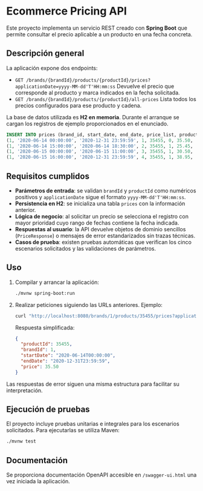 # Ecommerce Pricing API

Este proyecto implementa un servicio REST creado con **Spring Boot** que permite consultar el precio aplicable a un producto en una fecha concreta.

## Descripción general

La aplicación expone dos endpoints:

- `GET /brands/{brandId}/products/{productId}/prices?applicationDate=yyyy-MM-dd'T'HH:mm:ss`
  Devuelve el precio que corresponde al producto y marca indicados en la fecha solicitada.
- `GET /brands/{brandId}/products/{productId}/all-prices`
  Lista todos los precios configurados para ese producto y cadena.

La base de datos utilizada es **H2 en memoria**. Durante el arranque se cargan los registros de ejemplo proporcionados en el enunciado.

```sql
INSERT INTO prices (brand_id, start_date, end_date, price_list, product_id, priority, price, currency) VALUES
(1, '2020-06-14 00:00:00', '2020-12-31 23:59:59', 1, 35455, 0, 35.50, 'EUR'),
(1, '2020-06-14 15:00:00', '2020-06-14 18:30:00', 2, 35455, 1, 25.45, 'EUR'),
(1, '2020-06-15 00:00:00', '2020-06-15 11:00:00', 3, 35455, 1, 30.50, 'EUR'),
(1, '2020-06-15 16:00:00', '2020-12-31 23:59:59', 4, 35455, 1, 38.95, 'EUR');
```

## Requisitos cumplidos

- **Parámetros de entrada**: se validan `brandId` y `productId` como numéricos positivos y `applicationDate` sigue el formato `yyyy-MM-dd'T'HH:mm:ss`.
- **Persistencia en H2**: se inicializa una tabla `prices` con la información anterior.
- **Lógica de negocio**: al solicitar un precio se selecciona el registro con mayor prioridad cuyo rango de fechas contiene la fecha indicada.
- **Respuestas al usuario**: la API devuelve objetos de dominio sencillos (`PriceResponse`) o mensajes de error estandarizados sin trazas técnicas.
- **Casos de prueba**: existen pruebas automáticas que verifican los cinco escenarios solicitados y las validaciones de parámetros.

## Uso

1. Compilar y arrancar la aplicación:
   ```bash
   ./mvnw spring-boot:run
   ```
2. Realizar peticiones siguiendo las URLs anteriores. Ejemplo:
   ```bash
   curl "http://localhost:8080/brands/1/products/35455/prices?applicationDate=2020-06-14T10:00:00"
   ```
   Respuesta simplificada:
   ```json
   {
     "productId": 35455,
     "brandId": 1,
     "startDate": "2020-06-14T00:00:00",
     "endDate": "2020-12-31T23:59:59",
     "price": 35.50
   }
   ```

Las respuestas de error siguen una misma estructura para facilitar su interpretación.

## Ejecución de pruebas

El proyecto incluye pruebas unitarias e integrales para los escenarios solicitados. Para ejecutarlas se utiliza Maven:

```bash
./mvnw test
```

## Documentación

Se proporciona documentación OpenAPI accesible en `/swagger-ui.html` una vez iniciada la aplicación.

